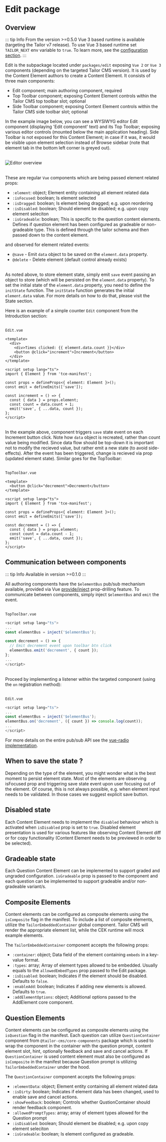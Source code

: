 # Edit package

## Overview

::: tip Info
From the version >=0.5.0 Vue 3 based runtime is available (targeting the Tailor
v7 release). To use Vue 3 based runtime set `TAILOR_NEXT` env variable to `true`.
To learn more, see the
[configuration section](https://tailor-cms.github.io/xt/enviroment-variables.html).
:::

Edit is the subpackage located under `packages/edit` exposing `Vue 2` or `Vue 3`
components (depending on the targeted Tailor CMS version). It is used by the
Content Element authors to create a Content Element. It consists of three main
components:

- Edit component; main authoring component, required
- Top Toolbar component; exposing Content Element controls within
  the Tailor CMS top toolbar slot; optional
- Side Toolbar component; exposing Content Element controls within
  the Tailor CMS side toolbar slot; optional

In the example image below, you can see a WYSIWYG editor Edit component
(displaying 'Edit component' text) and its Top Toolbar; exposing
various editor controls (mounted below the main application heading). Side
Toolbar is not exposed for this Content Element; in case if it was, it would be
visible upon element selection instead of Browse sidebar (note that element
tab in the bottom left corner is greyed out).

\
![Editor overview](./assets/editor_1.png)

\
These are regular `Vue` components which are being passed element related
props:

- `:element`: object; Element entity containing all element related data
- `:isFocused`: boolean; Is element selected
- `:isDragged`: boolean; Is element being dragged; e.g. upon reordering
- `:isDisabled`: boolean; Should element be disabled; e.g. upon copy element seleciton
- `:isGradeable`: boolean; This is specific to the question content elements.
Defines if question element has been configured as gradeable or non-gradeable
type. This is defined through the tailor schema and then passed down to the
content element.

and observed for element related events:

- `@save` - Emit `data` object to be saved on the `element.data` property.
- `@delete` - Delete element (default control already exists)

\
As noted above, to store element state, simply emit `save` event passing an
object to store (which will be persisted on the `element.data` property). To set
the initial state of the `element.data` property, you need to define
the `initState` function. The `initState` function generates the initial
`element.data` value. For more details on how to do that, please visit the
State section.

Here is an example of a simple counter `Edit` component from the Introduction
section:

\
`Edit.vue`

```vue
<template>
  <div>
    <div>Times clicked: {{ element.data.count }}</div>
    <button @click="increment">Increment</button>
  </div>
</template>

<script setup lang="ts">
import { Element } from 'tce-manifest';

const props = defineProps<{ element: Element }>();
const emit = defineEmits(['save']);

const increment = () => {
  const { data } = props.element;
  const count = data.count + 1;
  emit('save', { ...data, count });
};
</script>
```

\
In the example above, component triggers `save` state event on each Increment
button click. Note how `data` object is recreated, rather than count value being
modified. Since data flow should be top-down it is important not to modify
the recieved value, but rather emit a new state (to avoid side-effects). After
the event has been triggered, change is recieved via prop (updated element
state). Similar goes for the TopToolbar:

\
`TopToolbar.vue`
```vue
<template>
  <button @click="decrement">Decrement</button>
</template>

<script setup lang="ts">
import { Element } from 'tce-manifest';

const props = defineProps<{ element: Element }>();
const emit = defineEmits(['save']);

const decrement = () => {
  const { data } = props.element;
  const count = data.count - 1;
  emit('save', { ...data, count });
};
</script>
```

## Communication between components

::: tip Info
Available in version >=0.1.0
:::

All authoring components have the `$elementBus` pub/sub mechanism available,
provided via Vue [provide/inject](https://v2.vuejs.org/v2/api/#provide-inject)
prop-drilling feature. To communicate between components, simply inject
`$elementBus` and `emit` the event.

\
`TopToolbar.vue`
```ts
<script setup lang="ts">
...
const elementBus = inject('$elementBus');

const decrement = () => {
  // Emit decrement event upon toolbar btn click
  elementBus.emit('decrement', { count });
};
...
</script>
```

\
Proceed by implementing a listener within the targeted component (using the `on` registration method):

\
`Edit.vue`
```ts
<script setup lang="ts">
...
const elementBus = inject('$elementBus');
elementBus.on('decrement', ({ count }) => console.log(count));
...
</script>
```

For more details on the entire pub/sub API see the
[vue-radio implementation](https://github.com/ExtensionEngine/tailor/blob/develop/packages/vue-radio/src/index.js).

## When to save the state ?

Depending on the type of the element, you might wonder what is the best
moment to persist element state. Most of the elements are observing isFocused
prop and triggering save state event upon user focusing out of the element.
Of course, this is not always possible, e.g. when element input needs to be
validated. In those cases we suggest explicit save button.

## Disabled state

Each Content Element needs to implement the `disabled` behaviour which is
activated when `isDisabled` prop is set to `true`. Disabled element
presentation is used for various features like observing Content Element
diff or for copy functionality (Content Element needs to be previewed in
order to be selected).

## Gradeable state

Each Question Content Element can be implemented to support graded and ungraded
configuration. `isGradeable` prop is passed to the component and each question
can be implemented to support gradeable and/or non-gradeable variant/s.

## Composite Elements

Content elements can be configured as composite elements using the `isComposite`
flag in the manifest. To include a list of composite elements, utilize the
`TailorEmbeddedContainer` global component. Tailor CMS will render the appropriate
element list, while the CEK runtime will mock example elements.

The `TailorEmbeddedContainer` component accepts the following props:
- `:container`: object; Data field of the element containing `embeds` in a key-value format.
- `:types`: array; Array of element types allowed to be embedded. Usually equals to the `allowedEmbedTypes` prop passed to the Edit package.
- `:isDisabled`: boolean; Indicates if the element should be disabled. Defaults to `false`.
- `:enableAdd`: boolean; Indicates if adding new elements is allowed. Defaults to `true`.
- `:addElementOptions`: object; Additional options passed to the AddElement core component.

## Question Elements

Content elements can be configured as composite elements using the `isQuestion`
flag in the manifest. Each question can utilize `QuestionContainer` component
from `@tailor-cms/core-components` package which is used to wrap the component
in the container with the question prompt, content element slot, hint,
optionally feedback and save and cancel actions. If `QuestionContainer` is
used content element must also be configured as `isComposite` in the manifest
because Question prompt is utilizing `TailorEmbeddedContainer` under the hood.

The `QuestionContainer` component accepts the following props:
- `:elementData`: object; Element entity containing all element related data
- `:isDirty`: boolean; Indicates if element data has been changed, used to enable
save and cancel actions.
- `:showFeedback`: boolean; Controls whether QustionContainer should render
feedback component.
- `:allowedPromptTypes`: array; array of element types allowed for the Question prompt
- `:isDisabled`: boolean; Should element be disabled; e.g. upon copy element seleciton
- `:isGradeable`: boolean; Is element configured as gradeable.
